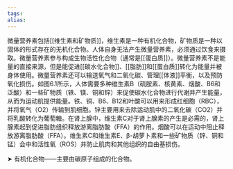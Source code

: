 ```yaml
---
tags: 
alias:
---
```


微量营养素包括[[维生素和矿物质]]，维生素是一种有机化合物，矿物质是一种以固体的形式存在的无机化合物。人体自身无法产生微量营养素，必须通过饮食来摄取。微量营养素参与构成生物活性化合物（通常是[[蛋白质]]）。微量营养素不是能量的直接来源，但是能促进[[碳水化合物]]、[[脂肪]]和[[蛋白质]]转化为能量并被身体使用。微量营养素还可以输送氧气和二氧化碳、管理[[体液]]平衡，以及预防氧化损伤。如图6.1所示，人体需要多种维生素B（硫胺素、核黄素、烟酸、B6和泛酸）和一些矿物质（铁、镁、铜和锌）来促使碳水化合物进行代谢并产生能量，从而为运动肌提供能量。铁、铜、B6、B12和叶酸可以用来形成红细胞（RBC），并将氧气（O2）传输到肌细胞。锌主要用来去除运动肌中的二氧化碳（CO2）并将乳酸转化为葡萄糖。在肾上腺中，维生素C对于肾上腺素的产生是必需的，肾上腺素起到促进脂肪组织释放游离脂肪酸（FFA）的作用。烟酸可以在运动中阻止释放游离脂肪酸（FFA）。维生素C和维生素E、β-胡萝卜素和一些矿物质（锌、铜和锰）会中和活性氧（ROS）并防止肌肉和其他组织的自由基损伤。

➤ 有机化合物——主要由碳原子组成的化合物。
